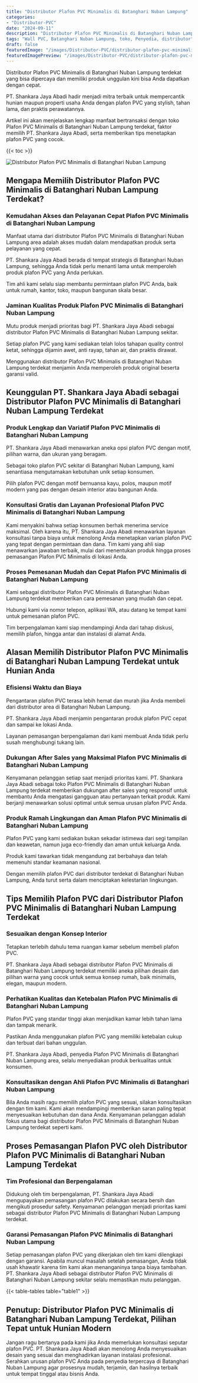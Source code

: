```yaml
---
title: "Distributor Plafon PVC Minimalis di Batanghari Nuban Lampung"
categories:
- "Distributor-PVC"
date: "2024-09-11"
description: "Distributor Plafon PVC Minimalis di Batanghari Nuban Lampung untuk hunian, perkantoran, serta toko. Produk unggulan, beragam motif, variasi warna menarik, beserta jasa instalasi oleh tim profesional dan kepastian resmi!|Servis penyediaan Plafon PVC Minimalis di Batanghari Nuban Lampung bagi keperluan hunian, office, maupun gerai, beserta panel unggulan dan penempatan oleh teknisi profesional dan kepastian resmi.|Pilihan Plafon PVC Minimalis di Batanghari Nuban Lampung yang terpercaya untuk hunian, perkantoran, dan ritel, bersama produk terbaik dan pemasangan oleh tenaga ahli berpengalaman serta jaminan resmi.|Distribusi Plafon PVC Minimalis di Batanghari Nuban Lampung untuk rumah, office, dan gerai, beserta material berkualitas dan instalasi dikerjakan oleh tenaga ahli berpengalaman, lengkap dengan garansi resmi.}"
tags: "Wall PVC, Batanghari Nuban Lampung, toko, Penyedia, distributor"
draft: false
featuredImage: "/images/Distributor-PVC/distributor-plafon-pvc-minimalis-di-batanghari-nuban-lampung.png"
featuredImagePreview: "/images/Distributor-PVC/distributor-plafon-pvc-minimalis-di-batanghari-nuban-lampung.png"
---
```


Distributor Plafon PVC Minimalis di Batanghari Nuban Lampung terdekat yang bisa dipercaya dan memiliki produk unggulan kini bisa Anda dapatkan dengan cepat.

PT. Shankara Jaya Abadi hadir menjadi mitra terbaik untuk mempercantik hunian maupun properti usaha Anda dengan plafon PVC yang stylish, tahan lama, dan praktis perawatannya.

Artikel ini akan menjelaskan lengkap manfaat bertransaksi dengan toko Plafon PVC Minimalis di Batanghari Nuban Lampung terdekat, faktor memilih PT. Shankara Jaya Abadi, serta memberikan tips menetapkan plafon PVC yang cocok.

{{< toc >}}

![Distributor Plafon PVC Minimalis di Batanghari Nuban Lampung](/images/Distributor-PVC/Distributor-Plafon-PVC-Minimalis-di-Batanghari-Nuban-Lampung.png)

## Mengapa Memilih Distributor Plafon PVC Minimalis di Batanghari Nuban Lampung Terdekat?

### Kemudahan Akses dan Pelayanan Cepat Plafon PVC Minimalis di Batanghari Nuban Lampung

Manfaat utama dari distributor Plafon PVC Minimalis di Batanghari Nuban Lampung area adalah akses mudah dalam mendapatkan produk serta pelayanan yang cepat.

PT. Shankara Jaya Abadi berada di tempat strategis di Batanghari Nuban Lampung, sehingga Anda tidak perlu menanti lama untuk memperoleh produk plafon PVC yang Anda perlukan.

Tim ahli kami selalu siap membantu permintaan plafon PVC Anda, baik untuk rumah, kantor, toko, maupun bangunan skala besar.

### Jaminan Kualitas Produk Plafon PVC Minimalis di Batanghari Nuban Lampung

Mutu produk menjadi prioritas bagi PT. Shankara Jaya Abadi sebagai distributor Plafon PVC Minimalis di Batanghari Nuban Lampung sekitar.

Setiap plafon PVC yang kami sediakan telah lolos tahapan quality control ketat, sehingga dijamin awet, anti rayap, tahan air, dan praktis dirawat.

Menggunakan distributor Plafon PVC Minimalis di Batanghari Nuban Lampung terdekat menjamin Anda memperoleh produk original beserta garansi valid.

## Keunggulan PT. Shankara Jaya Abadi sebagai Distributor Plafon PVC Minimalis di Batanghari Nuban Lampung Terdekat

### Produk Lengkap dan Variatif Plafon PVC Minimalis di Batanghari Nuban Lampung

PT. Shankara Jaya Abadi menawarkan aneka opsi plafon PVC dengan motif, pilihan warna, dan ukuran yang beragam.

Sebagai toko plafon PVC sekitar di Batanghari Nuban Lampung, kami senantiasa mengutamakan kebutuhan unik setiap konsumen.

Pilih plafon PVC dengan motif bernuansa kayu, polos, maupun motif modern yang pas dengan desain interior atau bangunan Anda.

### Konsultasi Gratis dan Layanan Profesional Plafon PVC Minimalis di Batanghari Nuban Lampung

Kami menyakini bahwa setiap konsumen berhak menerima service maksimal. Oleh karena itu, PT. Shankara Jaya Abadi menawarkan layanan konsultasi tanpa biaya untuk menolong Anda menetapkan varian plafon PVC yang tepat dengan permintaan dan dana. Tim kami yang ahli siap menawarkan jawaban terbaik, mulai dari menentukan produk hingga proses pemasangan Plafon PVC Minimalis di lokasi Anda.

### Proses Pemesanan Mudah dan Cepat Plafon PVC Minimalis di Batanghari Nuban Lampung

Kami sebagai distributor Plafon PVC Minimalis di Batanghari Nuban Lampung terdekat memberikan cara pemesanan yang mudah dan cepat.

Hubungi kami via nomor telepon, aplikasi WA, atau datang ke tempat kami untuk pemesanan plafon PVC.

Tim berpengalaman kami siap mendampingi Anda dari tahap diskusi, memilih plafon, hingga antar dan instalasi di alamat Anda.

## Alasan Memilih Distributor Plafon PVC Minimalis di Batanghari Nuban Lampung Terdekat untuk Hunian Anda

### Efisiensi Waktu dan Biaya

Pengantaran plafon PVC terasa lebih hemat dan murah jika Anda membeli dari distributor area di Batanghari Nuban Lampung.

PT. Shankara Jaya Abadi menjamin pengantaran produk plafon PVC cepat dan sampai ke lokasi Anda.

Layanan pemasangan berpengalaman dari kami membuat Anda tidak perlu susah menghubungi tukang lain.

### Dukungan After Sales yang Maksimal Plafon PVC Minimalis di Batanghari Nuban Lampung

Kenyamanan pelanggan setiap saat menjadi prioritas kami. PT. Shankara Jaya Abadi sebagai toko Plafon PVC Minimalis di Batanghari Nuban Lampung terdekat memberikan dukungan after sales yang responsif untuk membantu Anda mengatasi gangguan atau pertanyaan terkait produk. Kami berjanji menawarkan solusi optimal untuk semua urusan plafon PVC Anda.

### Produk Ramah Lingkungan dan Aman Plafon PVC Minimalis di Batanghari Nuban Lampung

Plafon PVC yang kami sediakan bukan sekadar istimewa dari segi tampilan dan keawetan, namun juga eco-friendly dan aman untuk keluarga Anda.

Produk kami tawarkan tidak mengandung zat berbahaya dan telah memenuhi standar keamanan nasional.

Dengan memilih plafon PVC dari distributor terdekat di Batanghari Nuban Lampung, Anda turut serta dalam menciptakan kelestarian lingkungan.

## Tips Memilih Plafon PVC dari Distributor Plafon PVC Minimalis di Batanghari Nuban Lampung Terdekat

### Sesuaikan dengan Konsep Interior

Tetapkan terlebih dahulu tema ruangan kamar sebelum membeli plafon PVC.

PT. Shankara Jaya Abadi sebagai distributor Plafon PVC Minimalis di Batanghari Nuban Lampung terdekat memiliki aneka pilihan desain dan pilihan warna yang cocok untuk semua konsep rumah, baik minimalis, elegan, maupun modern.

### Perhatikan Kualitas dan Ketebalan Plafon PVC Minimalis di Batanghari Nuban Lampung

Plafon PVC yang standar tinggi akan menjadikan kamar lebih tahan lama dan tampak menarik.

Pastikan Anda menggunakan plafon PVC yang memiliki ketebalan cukup dan terbuat dari bahan unggulan.

PT. Shankara Jaya Abadi, penyedia Plafon PVC Minimalis di Batanghari Nuban Lampung area, selalu menyediakan produk berkualitas untuk konsumen.

### Konsultasikan dengan Ahli Plafon PVC Minimalis di Batanghari Nuban Lampung

Bila Anda masih ragu memilih plafon PVC yang sesuai, silakan konsultasikan dengan tim kami. Kami akan mendampingi memberikan saran paling tepat menyesuaikan kebutuhan dan dana Anda. Kenyamanan pelanggan adalah fokus utama bagi distributor Plafon PVC Minimalis di Batanghari Nuban Lampung terdekat seperti kami.

## Proses Pemasangan Plafon PVC oleh Distributor Plafon PVC Minimalis di Batanghari Nuban Lampung Terdekat

### Tim Profesional dan Berpengalaman

Didukung oleh tim berpengalaman, PT. Shankara Jaya Abadi mengupayakan pemasangan plafon PVC dilakukan secara bersih dan mengikuti prosedur safety. Kenyamanan pelanggan menjadi prioritas kami sebagai distributor Plafon PVC Minimalis di Batanghari Nuban Lampung terdekat.

### Garansi Pemasangan Plafon PVC Minimalis di Batanghari Nuban Lampung

Setiap pemasangan plafon PVC yang dikerjakan oleh tim kami dilengkapi dengan garansi. Apabila muncul masalah setelah pemasangan, Anda tidak usah khawatir karena tim kami akan menanganinya tanpa biaya tambahan. PT. Shankara Jaya Abadi sebagai distributor Plafon PVC Minimalis di Batanghari Nuban Lampung sekitar selalu memastikan mutu pelanggan.

{{< table-tables table="table1" >}}

## Penutup: Distributor Plafon PVC Minimalis di Batanghari Nuban Lampung Terdekat, Pilihan Tepat untuk Hunian Modern

Jangan ragu bertanya pada kami jika Anda memerlukan konsultasi seputar plafon PVC. PT. Shankara Jaya Abadi akan menolong Anda menyesuaikan desain yang sesuai dan menghadirkan layanan instalasi profesional. Serahkan urusan plafon PVC Anda pada penyedia terpercaya di Batanghari Nuban Lampung agar prosesnya mudah, terjamin, dan hasilnya terbaik untuk tempat tinggal atau bisnis Anda.
